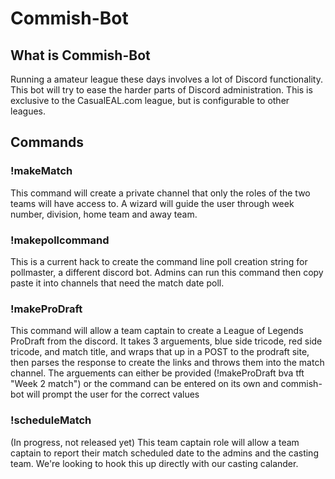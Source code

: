 # Commish-Bot 

## What is Commish-Bot
Running a amateur league these days involves a lot of Discord functionality.  This bot will try to ease the harder parts of Discord administration.  This is exclusive to the CasualEAL.com league, but is configurable to other leagues.

## Commands
### !makeMatch
This command will create a private channel that only the roles of the two teams will have access to.  A wizard will guide the user through week number, division, home team and away team.

### !makepollcommand
This is a current hack to create the command line poll creation string for pollmaster, a different discord bot.  Admins can run this command then copy paste it into channels that need the match date poll.

### !makeProDraft
This command will allow a team captain to create a League of Legends ProDraft from the discord.  It takes 3 arguements, blue side tricode, red side tricode, and match title, and wraps that up in a POST to the prodraft site, then parses the response to create the links and throws them into the match channel.  The arguements can either be provided (!makeProDraft bva tft "Week 2 match") or the command can be entered on its own and commish-bot will prompt the user for the correct values

### !scheduleMatch
(In progress, not released yet) This team captain role will allow a team captain to report their match scheduled date to the admins and the casting team.  We're looking to hook this up directly with our casting calander.
